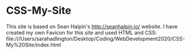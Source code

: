 # CSS-My-Site 
This site is based on Sean Halpin's http://seanhalpin.io/ website.
I have created my own Favicon for this site and used HTML and CSS: file:///Users/sarahadlington/Desktop/Coding/WebDevelopment2020/CSS-My%20Site/index.html

